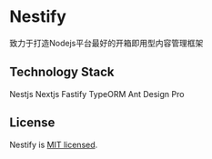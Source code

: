 # Nestify

致力于打造Nodejs平台最好的开箱即用型内容管理框架

## Technology Stack

Nestjs
Nextjs
Fastify
TypeORM
Ant Design Pro

## License

  Nestify is [MIT licensed](LICENSE).
